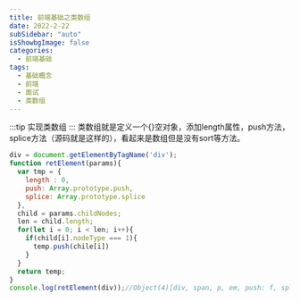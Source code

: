 ```yaml
---
title: 前端基础之类数组
date: 2022-2-22
subSidebar: "auto"
isShowbgImage: false
categories:
  - 前端基础
tags: 
  - 基础概念
  - 前端
  - 面试
  - 类数组
---
```

:::tip
实现类数组
:::
类数组就是定义一个{}空对象，添加length属性，push方法，splice方法（源码就是这样的），看起来是数组但是没有sort等方法。
```js
div = document.getElementByTagName('div');
function retElement(params){
  var tmp = {
    length : 0,
    push: Array.prototype.push,
    splice: Array.prototype.splice
  },
  child = params.childNodes;
  len = child.length;
  for(let i = 0; i < len; i++){
    if(child[i].nodeType === 1){
      temp.push(chile[i])
    }
  }
  return temp;
}
console.log(retElement(div));//Object(4)[div, span, p, em, push: f, splice: f]
```